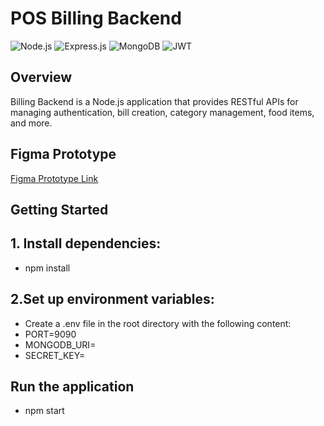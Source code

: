 # POS Billing Backend

![Node.js](https://img.shields.io/badge/Node.js-43853D?style=for-the-badge&logo=node.js&logoColor=white)
![Express.js](https://img.shields.io/badge/Express.js-000000?style=for-the-badge&logo=express&logoColor=white)
![MongoDB](https://img.shields.io/badge/MongoDB-47A248?style=for-the-badge&logo=mongodb&logoColor=white)
![JWT](https://img.shields.io/badge/JWT-000000?style=for-the-badge&logo=json-web-tokens&logoColor=white)

## Overview

Billing Backend is a Node.js application that provides RESTful APIs for managing authentication, bill creation, category management, food items, and more.

## Figma Prototype

[Figma Prototype Link](https://www.figma.com/proto/yYvJfsa2CFdDxCVVH7RY9c/running?node-id=182-2)

## Getting Started

## 1. Install dependencies:
  - npm install

## 2.Set up environment variables:
- Create a .env file in the root directory with the following content:
- PORT=9090
- MONGODB_URI=<your-mongodb-uri>
- SECRET_KEY=<your-secret-key>

## Run the application
- npm start

